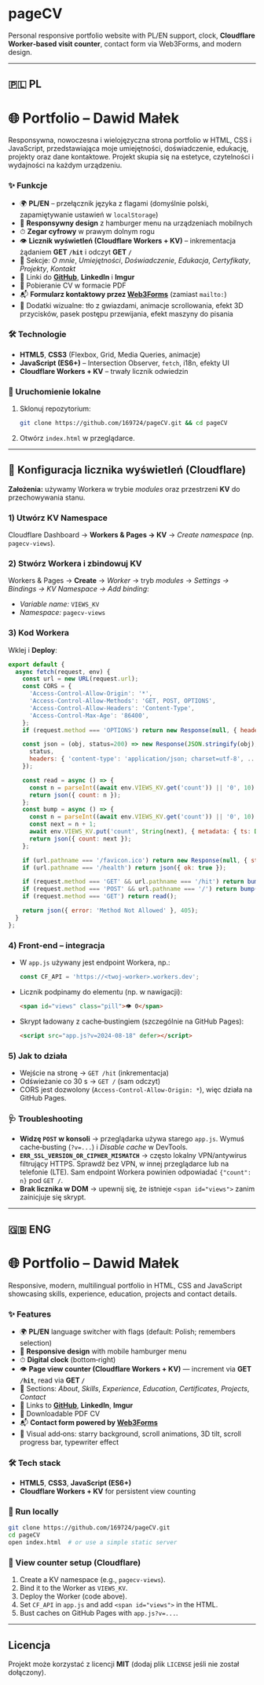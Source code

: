 # pageCV

Personal responsive portfolio website with PL/EN support, clock, **Cloudflare Worker‑based visit counter**, contact form via Web3Forms, and modern design.

---

## 🇵🇱 PL

# 🌐 Portfolio – Dawid Małek

Responsywna, nowoczesna i wielojęzyczna strona portfolio w HTML, CSS i JavaScript, przedstawiająca moje umiejętności, doświadczenie, edukację, projekty oraz dane kontaktowe. Projekt skupia się na estetyce, czytelności i wydajności na każdym urządzeniu.

### ✨ Funkcje

* 🌍 **PL/EN** – przełącznik języka z flagami (domyślnie polski, zapamiętywanie ustawień w `localStorage`)
* 📱 **Responsywny design** z hamburger menu na urządzeniach mobilnych
* ⏱ **Zegar cyfrowy** w prawym dolnym rogu
* 👁️ **Licznik wyświetleń (Cloudflare Workers + KV)** – inkrementacja żądaniem **GET `/hit`** i odczyt **GET `/`**
* 📂 Sekcje: *O mnie*, *Umiejętności*, *Doświadczenie*, *Edukacja*, *Certyfikaty*, *Projekty*, *Kontakt*
* 🔗 Linki do **[GitHub](https://github.com/169724)**, **LinkedIn** i **Imgur**
* 📄 Pobieranie CV w formacie PDF
* 📬 **Formularz kontaktowy przez [Web3Forms](https://web3forms.com/)** (zamiast `mailto:`)
* 🌌 Dodatki wizualne: tło z gwiazdami, animacje scrollowania, efekt 3D przycisków, pasek postępu przewijania, efekt maszyny do pisania

### 🛠 Technologie

* **HTML5**, **CSS3** (Flexbox, Grid, Media Queries, animacje)
* **JavaScript (ES6+)** – Intersection Observer, `fetch`, i18n, efekty UI
* **Cloudflare Workers + KV** – trwały licznik odwiedzin

### 🚀 Uruchomienie lokalne

1. Sklonuj repozytorium:

   ```bash
   git clone https://github.com/169724/pageCV.git && cd pageCV
   ```
2. Otwórz `index.html` w przeglądarce.

---

## 🔧 Konfiguracja licznika wyświetleń (Cloudflare)

**Założenia:** używamy Workera w trybie *modules* oraz przestrzeni **KV** do przechowywania stanu.

### 1) Utwórz KV Namespace

Cloudflare Dashboard → **Workers & Pages → KV** → *Create namespace* (np. `pagecv-views`).

### 2) Stwórz Workera i zbindowuj KV

Workers & Pages → **Create** → *Worker* → tryb *modules* → *Settings → Bindings → KV Namespace → Add binding*:

* *Variable name:* `VIEWS_KV`
* *Namespace:* `pagecv-views`

### 3) Kod Workera

Wklej i **Deploy**:

```js
export default {
  async fetch(request, env) {
    const url = new URL(request.url);
    const CORS = {
      'Access-Control-Allow-Origin': '*',
      'Access-Control-Allow-Methods': 'GET, POST, OPTIONS',
      'Access-Control-Allow-Headers': 'Content-Type',
      'Access-Control-Max-Age': '86400',
    };
    if (request.method === 'OPTIONS') return new Response(null, { headers: CORS });

    const json = (obj, status=200) => new Response(JSON.stringify(obj), {
      status,
      headers: { 'content-type': 'application/json; charset=utf-8', ...CORS },
    });

    const read = async () => {
      const n = parseInt((await env.VIEWS_KV.get('count')) || '0', 10) || 0;
      return json({ count: n });
    };
    const bump = async () => {
      const n = parseInt((await env.VIEWS_KV.get('count')) || '0', 10) || 0;
      const next = n + 1;
      await env.VIEWS_KV.put('count', String(next), { metadata: { ts: Date.now() } });
      return json({ count: next });
    };

    if (url.pathname === '/favicon.ico') return new Response(null, { status: 204, headers: CORS });
    if (url.pathname === '/health') return json({ ok: true });

    if (request.method === 'GET' && url.pathname === '/hit') return bump();
    if (request.method === 'POST' && url.pathname === '/') return bump();
    if (request.method === 'GET') return read();

    return json({ error: 'Method Not Allowed' }, 405);
  }
};
```

### 4) Front‑end – integracja

* W `app.js` używany jest endpoint Workera, np.:

  ```js
  const CF_API = 'https://<twoj-worker>.workers.dev';
  ```
* Licznik podpinamy do elementu (np. w nawigacji):

  ```html
  <span id="views" class="pill">👁️ 0</span>
  ```
* Skrypt ładowany z cache‑bustingiem (szczególnie na GitHub Pages):

  ```html
  <script src="app.js?v=2024-08-18" defer></script>
  ```

### 5) Jak to działa

* Wejście na stronę → `GET /hit` (inkrementacja)
* Odświeżanie co 30 s → `GET /` (sam odczyt)
* CORS jest dozwolony (`Access-Control-Allow-Origin: *`), więc działa na GitHub Pages.

### 🩺 Troubleshooting

* **Widzę `POST` w konsoli** → przeglądarka używa starego `app.js`. Wymuś cache‑busting (`?v=...`) i *Disable cache* w DevTools.
* **`ERR_SSL_VERSION_OR_CIPHER_MISMATCH`** → często lokalny VPN/antywirus filtrujący HTTPS. Sprawdź bez VPN, w innej przeglądarce lub na telefonie (LTE). Sam endpoint Workera powinien odpowiadać `{"count": n}` pod `GET /`.
* **Brak licznika w DOM** → upewnij się, że istnieje `<span id="views">` zanim zainicjuje się skrypt.

---

## 🇬🇧 ENG

# 🌐 Portfolio – Dawid Małek

Responsive, modern, multilingual portfolio in HTML, CSS and JavaScript showcasing skills, experience, education, projects and contact details.

### ✨ Features

* 🌍 **PL/EN** language switcher with flags (default: Polish; remembers selection)
* 📱 **Responsive design** with mobile hamburger menu
* ⏱ **Digital clock** (bottom‑right)
* 👁️ **Page view counter (Cloudflare Workers + KV)** — increment via **GET `/hit`**, read via **GET `/`**
* 📂 Sections: *About*, *Skills*, *Experience*, *Education*, *Certificates*, *Projects*, *Contact*
* 🔗 Links to **[GitHub](https://github.com/169724)**, **LinkedIn**, **Imgur**
* 📄 Downloadable PDF CV
* 📬 **Contact form powered by [Web3Forms](https://web3forms.com/)**
* 🌌 Visual add‑ons: starry background, scroll animations, 3D tilt, scroll progress bar, typewriter effect

### 🛠 Tech stack

* **HTML5**, **CSS3**, **JavaScript (ES6+)**
* **Cloudflare Workers + KV** for persistent view counting

### 🚀 Run locally

```bash
git clone https://github.com/169724/pageCV.git
cd pageCV
open index.html  # or use a simple static server
```

### 🔧 View counter setup (Cloudflare)

1. Create a KV namespace (e.g., `pagecv-views`).
2. Bind it to the Worker as `VIEWS_KV`.
3. Deploy the Worker (code above).
4. Set `CF_API` in `app.js` and add `<span id="views">` in the HTML.
5. Bust caches on GitHub Pages with `app.js?v=...`.

---

## Licencja

Projekt może korzystać z licencji **MIT** (dodaj plik `LICENSE` jeśli nie został dołączony).
